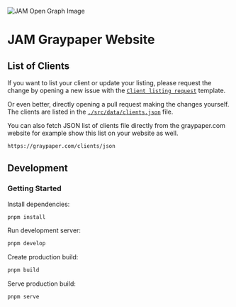 
![JAM Open Graph Image](./static/img/opengraph.png)


# JAM Graypaper Website

## List of Clients

If you want to list your client or update your listing, please request
the change by opening a new issue with the [`Client listing request`](https://github.com/w3f-webops/graypaper-website/issues/new?assignees=&labels=&projects=&template=client-listing-request.md&title=Client+Listing%3A+XYZ) template.

Or even better, directly opening a pull request making the changes yourself. The clients are listed in the [`./src/data/clients.json`](https://github.com/w3f-webops/graypaper-website/blob/main/src/data/clients.json) file.

You can also fetch JSON list of clients file directly from the graypaper.com website for example show this list on your website as well.

```txt
https://graypaper.com/clients/json
```

## Development

### Getting Started

Install dependencies:
```sh
pnpm install
```


Run development server:
```sh
pnpm develop
```


Create production build:
```sh
pnpm build
```

Serve production build:
```sh
pnpm serve
```
